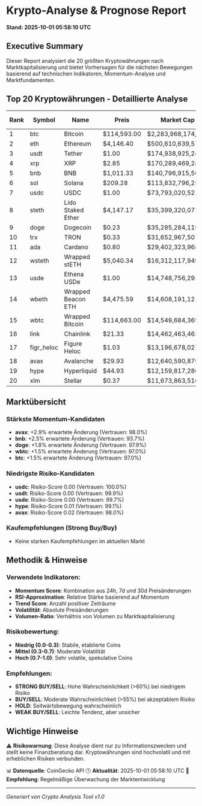 # Krypto-Analyse & Prognose Report
**Stand: 2025-10-01 05:58:10 UTC**

## Executive Summary

Dieser Report analysiert die 20 größten Kryptowährungen nach Marktkapitalisierung und bietet Vorhersagen für die nächsten Bewegungen basierend auf technischen Indikatoren, Momentum-Analyse und Marktfundamenten.

## Top 20 Kryptowährungen - Detaillierte Analyse

|   Rank | Symbol     | Name               | Preis       | Market Cap         | Wahrscheinlichkeit ↑   | Wahrscheinlichkeit ↓   | Seitwärts   | Erwartete Änderung   | Empfehlung   | Vertrauen   |
|--------|------------|--------------------|-------------|--------------------|------------------------|------------------------|-------------|----------------------|--------------|-------------|
|      1 | btc        | Bitcoin            | $114,593.00 | $2,283,968,174,477 | 42.9%                  | 35.7%                  | 21.4%       | +1.5%                | WEAK BUY     | 97.0%       |
|      2 | eth        | Ethereum           | $4,146.40   | $500,610,639,574   | 35.7%                  | 42.9%                  | 21.4%       | -1.0%                | WEAK SELL    | 95.6%       |
|      3 | usdt       | Tether             | $1.00       | $174,938,925,244   | 36.7%                  | 43.3%                  | 20.0%       | -0.0%                | WEAK SELL    | 99.9%       |
|      4 | xrp        | XRP                | $2.85       | $170,289,469,283   | 42.9%                  | 35.7%                  | 21.4%       | +0.4%                | WEAK BUY     | 91.1%       |
|      5 | bnb        | BNB                | $1,011.33   | $140,796,915,569   | 53.3%                  | 26.7%                  | 20.0%       | +2.5%                | WEAK BUY     | 93.7%       |
|      6 | sol        | Solana             | $209.28     | $113,832,796,250   | 42.9%                  | 35.7%                  | 21.4%       | +0.8%                | WEAK BUY     | 97.8%       |
|      7 | usdc       | USDC               | $1.00       | $73,793,020,521    | 36.7%                  | 43.3%                  | 20.0%       | -0.0%                | WEAK SELL    | 100.0%      |
|      8 | steth      | Lido Staked Ether  | $4,147.17   | $35,399,320,071    | 35.7%                  | 42.9%                  | 21.4%       | -0.9%                | WEAK SELL    | 95.7%       |
|      9 | doge       | Dogecoin           | $0.23       | $35,285,284,119    | 42.9%                  | 35.7%                  | 21.4%       | +1.8%                | WEAK BUY     | 97.9%       |
|     10 | trx        | TRON               | $0.33       | $31,652,967,507    | 35.7%                  | 42.9%                  | 21.4%       | -0.3%                | WEAK SELL    | 96.8%       |
|     11 | ada        | Cardano            | $0.80       | $29,402,323,968    | 42.9%                  | 35.7%                  | 21.4%       | +0.1%                | WEAK BUY     | 97.8%       |
|     12 | wsteth     | Wrapped stETH      | $5,040.34   | $16,312,117,949    | 35.7%                  | 42.9%                  | 21.4%       | -0.9%                | WEAK SELL    | 95.5%       |
|     13 | usde       | Ethena USDe        | $1.00       | $14,748,756,292    | 35.7%                  | 42.9%                  | 21.4%       | -0.0%                | WEAK SELL    | 99.7%       |
|     14 | wbeth      | Wrapped Beacon ETH | $4,475.59   | $14,608,191,121    | 35.7%                  | 42.9%                  | 21.4%       | -1.0%                | WEAK SELL    | 95.5%       |
|     15 | wbtc       | Wrapped Bitcoin    | $114,663.00 | $14,549,684,369    | 42.9%                  | 35.7%                  | 21.4%       | +1.5%                | WEAK BUY     | 97.0%       |
|     16 | link       | Chainlink          | $21.33      | $14,462,463,463    | 35.7%                  | 42.9%                  | 21.4%       | -1.3%                | WEAK SELL    | 94.7%       |
|     17 | figr_heloc | Figure Heloc       | $1.03       | $13,196,678,027    | 42.9%                  | 35.7%                  | 21.4%       | +0.9%                | WEAK BUY     | 94.8%       |
|     18 | avax       | Avalanche          | $29.93      | $12,640,590,879    | 53.3%                  | 26.7%                  | 20.0%       | +2.9%                | WEAK BUY     | 98.0%       |
|     19 | hype       | Hyperliquid        | $44.93      | $12,159,817,280    | 42.9%                  | 35.7%                  | 21.4%       | +0.7%                | WEAK BUY     | 99.1%       |
|     20 | xlm        | Stellar            | $0.37       | $11,673,863,516    | 42.9%                  | 35.7%                  | 21.4%       | +0.7%                | WEAK BUY     | 94.7%       |

## Marktübersicht

### Stärkste Momentum-Kandidaten
- **avax**: +2.9% erwartete Änderung (Vertrauen: 98.0%)
- **bnb**: +2.5% erwartete Änderung (Vertrauen: 93.7%)
- **doge**: +1.8% erwartete Änderung (Vertrauen: 97.9%)
- **wbtc**: +1.5% erwartete Änderung (Vertrauen: 97.0%)
- **btc**: +1.5% erwartete Änderung (Vertrauen: 97.0%)


### Niedrigste Risiko-Kandidaten
- **usdc**: Risiko-Score 0.00 (Vertrauen: 100.0%)
- **usdt**: Risiko-Score 0.00 (Vertrauen: 99.9%)
- **usde**: Risiko-Score 0.00 (Vertrauen: 99.7%)
- **hype**: Risiko-Score 0.01 (Vertrauen: 99.1%)
- **avax**: Risiko-Score 0.02 (Vertrauen: 98.0%)


### Kaufempfehlungen (Strong Buy/Buy)
- Keine starken Kaufempfehlungen im aktuellen Markt


## Methodik & Hinweise

### Verwendete Indikatoren:
- **Momentum Score**: Kombination aus 24h, 7d und 30d Preisänderungen
- **RSI-Approximation**: Relative Stärke basierend auf Momentum
- **Trend Score**: Anzahl positiver Zeiträume
- **Volatilität**: Absolute Preisänderungen
- **Volumen-Ratio**: Verhältnis von Volumen zu Marktkapitalisierung

### Risikobewertung:
- **Niedrig (0.0-0.3)**: Stabile, etablierte Coins
- **Mittel (0.3-0.7)**: Moderate Volatilität
- **Hoch (0.7-1.0)**: Sehr volatile, spekulative Coins

### Empfehlungen:
- **STRONG BUY/SELL**: Hohe Wahrscheinlichkeit (>60%) bei niedrigem Risiko
- **BUY/SELL**: Moderate Wahrscheinlichkeit (>55%) bei akzeptablem Risiko
- **HOLD**: Seitwärtsbewegung wahrscheinlich
- **WEAK BUY/SELL**: Leichte Tendenz, aber unsicher

## Wichtige Hinweise

⚠️ **Risikowarnung**: Diese Analyse dient nur zu Informationszwecken und stellt keine Finanzberatung dar. Kryptowährungen sind hochvolatil und mit erheblichen Risiken verbunden.

📊 **Datenquelle**: CoinGecko API
🕒 **Aktualität**: 2025-10-01 05:58:10 UTC
🔄 **Empfehlung**: Regelmäßige Überwachung der Marktentwicklung

---
*Generiert von Crypto Analysis Tool v1.0*
